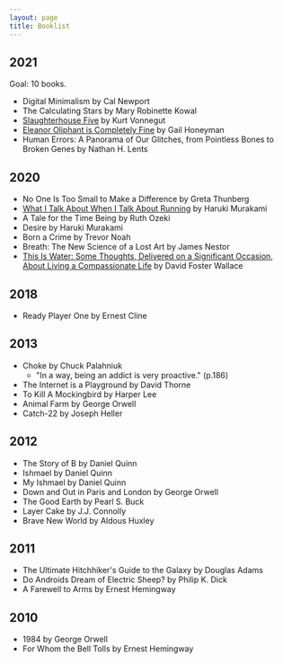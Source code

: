 ```yaml
---
layout: page
title: Booklist
---
```


## 2021

Goal: 10 books.

- Digital Minimalism by Cal Newport
- The Calculating Stars by Mary Robinette Kowal
- [Slaughterhouse Five](/book/slaughterhouse-five) by Kurt Vonnegut
- [Eleanor Oliphant is Completely Fine](/book/oliphant) by Gail Honeyman
- Human Errors: A Panorama of Our Glitches, from Pointless Bones to Broken Genes by Nathan H. Lents

## 2020

- No One Is Too Small to Make a Difference by Greta Thunberg
- [What I Talk About When I Talk About Running](/book/haruki-running) by Haruki Murakami
- A Tale for the Time Being by Ruth Ozeki
- Desire by Haruki Murakami
- Born a Crime by Trevor Noah
- Breath: The New Science of a Lost Art by James Nestor
- [This Is Water: Some Thoughts, Delivered on a Significant Occasion, About Living a Compassionate Life](/book/this-is-water) by David Foster Wallace

## 2018

- Ready Player One by Ernest Cline

## 2013

- Choke by Chuck Palahniuk
  - "In a way, being an addict is very proactive." (p.186)
- The Internet is a Playground by David Thorne
- To Kill A Mockingbird by Harper Lee
- Animal Farm by George Orwell
- Catch-22 by Joseph Heller

## 2012

- The Story of B by Daniel Quinn
- Ishmael by Daniel Quinn
- My Ishmael by Daniel Quinn
- Down and Out in Paris and London by George Orwell
- The Good Earth by Pearl S. Buck
- Layer Cake by J.J. Connolly
- Brave New World by Aldous Huxley

## 2011

- The Ultimate Hitchhiker's Guide to the Galaxy by Douglas Adams
- Do Androids Dream of Electric Sheep? by Philip K. Dick
- A Farewell to Arms by Ernest Hemingway

## 2010

- 1984 by George Orwell
- For Whom the Bell Tolls by Ernest Hemingway
